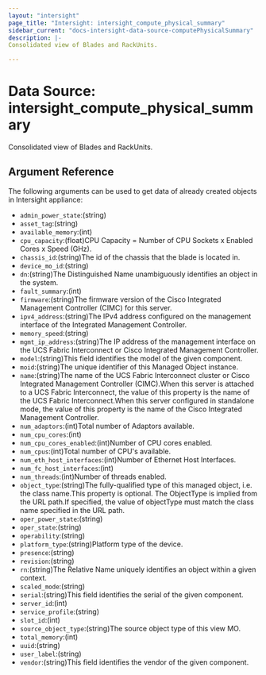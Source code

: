 ```yaml
---
layout: "intersight"
page_title: "Intersight: intersight_compute_physical_summary"
sidebar_current: "docs-intersight-data-source-computePhysicalSummary"
description: |-
Consolidated view of Blades and RackUnits.

---
```


# Data Source: intersight_compute_physical_summary
Consolidated view of Blades and RackUnits.

## Argument Reference
The following arguments can be used to get data of already created objects in Intersight appliance:
* `admin_power_state`:(string)
* `asset_tag`:(string)
* `available_memory`:(int)
* `cpu_capacity`:(float)CPU Capacity = Number of CPU Sockets x Enabled Cores x Speed (GHz).
* `chassis_id`:(string)The id of the chassis that the blade is located in.
* `device_mo_id`:(string)
* `dn`:(string)The Distinguished Name unambiguously identifies an object in the system.
* `fault_summary`:(int)
* `firmware`:(string)The firmware version of the Cisco Integrated Management Controller (CIMC) for this server.
* `ipv4_address`:(string)The IPv4 address configured on the management interface of the Integrated Management Controller.
* `memory_speed`:(string)
* `mgmt_ip_address`:(string)The IP address of the management interface on the UCS Fabric Interconnect or Cisco Integrated Management Controller.
* `model`:(string)This field identifies the model of the given component.
* `moid`:(string)The unique identifier of this Managed Object instance.
* `name`:(string)The name of the UCS Fabric Interconnect cluster or Cisco Integrated Management Controller (CIMC).When this server is attached to a UCS Fabric Interconnect, the value of this property is the name of the UCS Fabric Interconnect.When this server configured in standalone mode, the value of this property is the name of the Cisco Integrated Management Controller.
* `num_adaptors`:(int)Total number of Adaptors available.
* `num_cpu_cores`:(int)
* `num_cpu_cores_enabled`:(int)Number of CPU cores enabled.
* `num_cpus`:(int)Total number of CPU's available.
* `num_eth_host_interfaces`:(int)Number of Ethernet Host Interfaces.
* `num_fc_host_interfaces`:(int)
* `num_threads`:(int)Number of threads enabled.
* `object_type`:(string)The fully-qualified type of this managed object, i.e. the class name.This property is optional. The ObjectType is implied from the URL path.If specified, the value of objectType must match the class name specified in the URL path.
* `oper_power_state`:(string)
* `oper_state`:(string)
* `operability`:(string)
* `platform_type`:(string)Platform type of the device.
* `presence`:(string)
* `revision`:(string)
* `rn`:(string)The Relative Name uniquely identifies an object within a given context.
* `scaled_mode`:(string)
* `serial`:(string)This field identifies the serial of the given component.
* `server_id`:(int)
* `service_profile`:(string)
* `slot_id`:(int)
* `source_object_type`:(string)The source object type of this view MO.
* `total_memory`:(int)
* `uuid`:(string)
* `user_label`:(string)
* `vendor`:(string)This field identifies the vendor of the given component.
